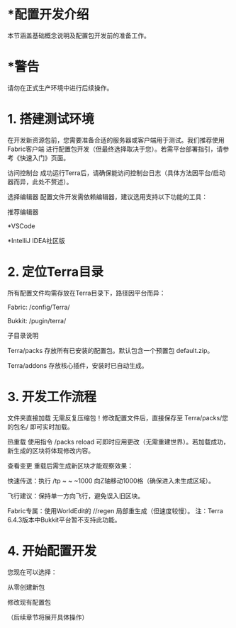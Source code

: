 # *配置开发介绍
本节涵盖基础概念说明及配置包开发前的准备工作。

# *警告
请勿在正式生产环境中进行后续操作。

# 1. 搭建测试环境
在开发新资源包前，您需要准备合适的服务器或客户端用于测试。我们推荐使用 Fabric客户端 进行配置包开发（但最终选择取决于您）。若需平台部署指引，请参考《快速入门》页面。

访问控制台
成功运行Terra后，请确保能访问控制台日志（具体方法因平台/启动器而异，此处不赘述）。

选择编辑器
配置文件开发需依赖编辑器，建议选用支持以下功能的工具：

推荐编辑器

*VSCode

*IntelliJ IDEA社区版

# 2. 定位Terra目录
所有配置文件均需存放在Terra目录下，路径因平台而异：

Fabric: /config/Terra/

Bukkit: /pugin/terra/

子目录说明

Terra/packs
存放所有已安装的配置包。默认包含一个预置包 default.zip。

Terra/addons
存放核心插件，安装时已自动生成。

# 3. 开发工作流程
文件夹直接加载
无需反复压缩包！修改配置文件后，直接保存至 Terra/packs/您的包名/ 即可实时加载。

热重载
使用指令 /packs reload 可即时应用更改（无需重建世界）。若加载成功，新生成的区块将体现修改内容。

查看变更
重载后需生成新区块才能观察效果：

快速传送：执行 /tp ~ ~ ~1000 向Z轴移动1000格（确保进入未生成区域）。

飞行建议：保持单一方向飞行，避免误入旧区块。

Fabric专属：使用WorldEdit的 //regen 局部重生成（但速度较慢）。
注：Terra 6.4.3版本中Bukkit平台暂不支持此功能。

# 4. 开始配置开发
您现在可以选择：

从零创建新包

修改现有配置包

（后续章节将展开具体操作）